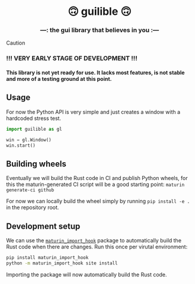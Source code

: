 <h1 align="center">🙃 guilible 🙃</h1>
<h3 align="center">—: the gui library that believes in you :—</h3>


> [!CAUTION]
> ### !!! VERY EARLY STAGE OF DEVELOPMENT !!!
> #### This library is not yet ready for use. It lacks most features, is not stable and more of a testing ground at this point.

## Usage
For now the Python API is very simple and just creates a window with a hardcoded stress test.

```python
import guilible as gl

win = gl.Window()
win.start()
```

## Building wheels
Eventually we will build the Rust code in CI and publish Python wheels, for this the maturin-generated CI script will be a good starting point: `maturin generate-ci github`

For now we can locally build the wheel simply by running `pip install -e .` in the repository root.

## Development setup
We can use the [`maturin_import_hook`](https://www.maturin.rs/import_hook) package to automatically build the Rust code when there are changes. Run this once per virutal environment:
```bash
pip install maturin_import_hook
python -m maturin_import_hook site install
```
Importing the package will now automatically build the Rust code.
